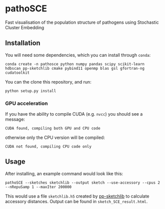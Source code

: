 # pathoSCE
Fast visualisation of the population structure of pathogens using Stochastic Cluster Embedding

## Installation

You will need some dependencies, which you can install through `conda`:
```
conda create -n pathosce python numpy pandas scipy scikit-learn hdbscan pp-sketchlib cmake pybind11 openmp blas gsl gfortran-ng cudatoolkit
```

You can the clone this repository, and run:
```
python setup.py install
```

### GPU acceleration
If you have the ability to compile CUDA (e.g. `nvcc`) you should see a message:
```
CUDA found, compiling both GPU and CPU code
```
otherwise only the CPU version will be compiled:
```
CUDA not found, compiling CPU code only
```

## Usage
After installing, an example command would look like this:
```
pathoSCE --sketches sketchlib --output sketch --use-accessory --cpus 2 --nRepuSamp 1 --maxIter 200000
```
This would use a file `sketchlib.h5` created by [pp-sketchlib](https://github.com/johnlees/pp-sketchlib)
to calculate accessory distances. Output can be found in `sketch_SCE_result.html`.
